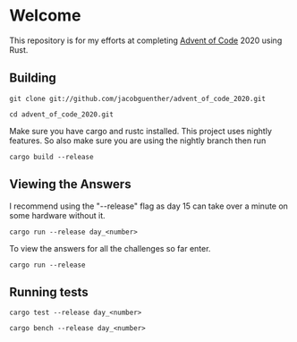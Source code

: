 # Welcome
This repository is for my efforts at completing [Advent of Code](https://adventofcode.com/2020) 2020 using Rust.

## Building
`git clone git://github.com/jacobguenther/advent_of_code_2020.git`

`cd advent_of_code_2020.git`

Make sure you have cargo and rustc installed. This project uses nightly features. So also make sure you are using the nightly branch then run

`cargo build --release`

## Viewing the Answers
I recommend using the "--release" flag as day 15 can take over a minute on some hardware without it.

`cargo run --release day_<number>`

To view the answers for all the challenges so far enter.

`cargo run --release`

## Running tests
`cargo test --release day_<number>`

`cargo bench --release day_<number>`
